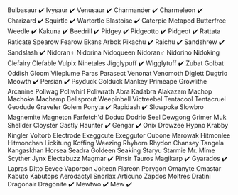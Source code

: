 Bulbasaur ✔️
Ivysaur ✔️
Venusaur ✔️
Charmander ✔️ 
Charmeleon ✔️
Charizard ✔️
Squirtle ✔️
Wartortle 
Blastoise ✔️
Caterpie
Metapod
Butterfree
Weedle ✔️
Kakuna ✔️
Beedrill ✔️
Pidgey ✔️
Pidgeotto ✔️
Pidgeot ✔️
Rattata
Raticate
Spearow
Fearow
Ekans
Arbok
Pikachu ✔️
Raichu ✔️
Sandshrew ✔️
Sandslash ✔️
Nidoran♀
Nidorina
Nidoqueen
Nidoran♂
Nidorino
Nidoking
Clefairy
Clefable
Vulpix
Ninetales
Jigglypuff ✔️
Wigglytuff ✔️
Zubat
Golbat
Oddish
Gloom
Vileplume
Paras
Parasect
Venonat
Venomoth
Diglett
Dugtrio
Meowth ✔️
Persian ✔️
Psyduck
Golduck
Mankey
Primeape
Growlithe
Arcanine
Poliwag
Poliwhirl
Poliwrath
Abra
Kadabra
Alakazam
Machop
Machoke
Machamp
Bellsprout
Weepinbell
Victreebel
Tentacool
Tentacruel
Geodude
Graveler
Golem
Ponyta ✔️
Rapidash ✔️
Slowpoke
Slowbro
Magnemite
Magneton
Farfetch'd
Doduo
Dodrio
Seel
Dewgong
Grimer
Muk
Shellder
Cloyster
Gastly
Haunter ✔️
Gengar ✔️
Onix
Drowzee
Hypno
Krabby
Kingler
Voltorb
Electrode
Exeggcute
Exeggutor
Cubone
Marowak
Hitmonlee
Hitmonchan
Lickitung
Koffing
Weezing
Rhyhorn
Rhydon
Chansey
Tangela
Kangaskhan
Horsea
Seadra
Goldeen
Seaking
Staryu
Starmie
Mr. Mime
Scyther
Jynx
Electabuzz
Magmar ✔️
Pinsir
Tauros
Magikarp ✔️
Gyarados ✔️
Lapras
Ditto
Eevee
Vaporeon
Jolteon
Flareon
Porygon
Omanyte
Omastar
Kabuto
Kabutops
Aerodactyl
Snorlax
Articuno
Zapdos
Moltres
Dratini
Dragonair
Dragonite ✔️
Mewtwo ✔️
Mew ✔️
